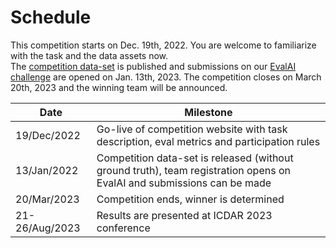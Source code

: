 # Schedule

This competition starts on Dec. 19th, 2022. You are welcome to familiarize with the task and the data assets now.  
The [competition data-set](../task#competition-data-set) is published and submissions on our [EvalAI challenge](https://eval.ai/web/challenges/challenge-page/1923/) are opened on Jan. 13th, 2023. The competition closes on March 20th, 2023 and the winning team will be announced.

| Date | Milestone |
|------|-----------|
|19/Dec/2022 | Go-live of competition website with task description, eval metrics and participation rules |
|13/Jan/2022 | Competition data-set is released (without ground truth), team registration opens on EvalAI and submissions can be made  |
|20/Mar/2023 | Competition ends, winner is determined|
|21-26/Aug/2023 | Results are presented at ICDAR 2023 conference|